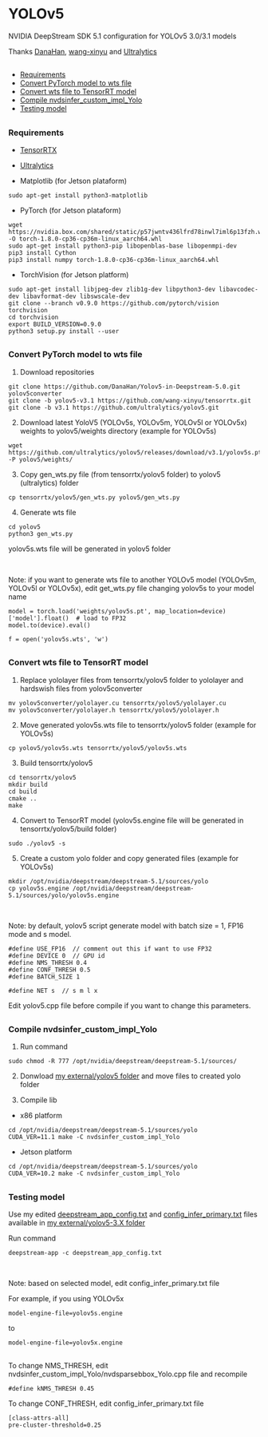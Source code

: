 # YOLOv5
NVIDIA DeepStream SDK 5.1 configuration for YOLOv5 3.0/3.1 models

Thanks [DanaHan](https://github.com/DanaHan/Yolov5-in-Deepstream-5.0), [wang-xinyu](https://github.com/wang-xinyu/tensorrtx) and [Ultralytics](https://github.com/ultralytics/yolov5)

##

* [Requirements](#requirements)
* [Convert PyTorch model to wts file](#convert-pytorch-model-to-wts-file)
* [Convert wts file to TensorRT model](#convert-wts-file-to-tensorrt-model)
* [Compile nvdsinfer_custom_impl_Yolo](#compile-nvdsinfer_custom_impl_yolo)
* [Testing model](#testing-model)

##

### Requirements
* [TensorRTX](https://github.com/wang-xinyu/tensorrtx/blob/master/tutorials/install.md)

* [Ultralytics](https://github.com/ultralytics/yolov5/blob/v3.1/requirements.txt)

* Matplotlib (for Jetson plataform)
```
sudo apt-get install python3-matplotlib
```

* PyTorch (for Jetson plataform)
```
wget https://nvidia.box.com/shared/static/p57jwntv436lfrd78inwl7iml6p13fzh.whl -O torch-1.8.0-cp36-cp36m-linux_aarch64.whl
sudo apt-get install python3-pip libopenblas-base libopenmpi-dev
pip3 install Cython
pip3 install numpy torch-1.8.0-cp36-cp36m-linux_aarch64.whl
```

* TorchVision (for Jetson platform)
```
sudo apt-get install libjpeg-dev zlib1g-dev libpython3-dev libavcodec-dev libavformat-dev libswscale-dev
git clone --branch v0.9.0 https://github.com/pytorch/vision torchvision
cd torchvision
export BUILD_VERSION=0.9.0
python3 setup.py install --user
```

##

### Convert PyTorch model to wts file
1. Download repositories
```
git clone https://github.com/DanaHan/Yolov5-in-Deepstream-5.0.git yolov5converter
git clone -b yolov5-v3.1 https://github.com/wang-xinyu/tensorrtx.git
git clone -b v3.1 https://github.com/ultralytics/yolov5.git
```

2. Download latest YoloV5 (YOLOv5s, YOLOv5m, YOLOv5l or YOLOv5x) weights to yolov5/weights directory (example for YOLOv5s)
```
wget https://github.com/ultralytics/yolov5/releases/download/v3.1/yolov5s.pt -P yolov5/weights/
```

3. Copy gen_wts.py file (from tensorrtx/yolov5 folder) to yolov5 (ultralytics) folder
```
cp tensorrtx/yolov5/gen_wts.py yolov5/gen_wts.py
```

4. Generate wts file
```
cd yolov5
python3 gen_wts.py
```

yolov5s.wts file will be generated in yolov5 folder

<br />

Note: if you want to generate wts file to another YOLOv5 model (YOLOv5m, YOLOv5l or YOLOv5x), edit get_wts.py file changing yolov5s to your model name
```
model = torch.load('weights/yolov5s.pt', map_location=device)['model'].float()  # load to FP32
model.to(device).eval()

f = open('yolov5s.wts', 'w')
```

##

### Convert wts file to TensorRT model
1. Replace yololayer files from tensorrtx/yolov5 folder to yololayer and hardswish files from yolov5converter
```
mv yolov5converter/yololayer.cu tensorrtx/yolov5/yololayer.cu
mv yolov5converter/yololayer.h tensorrtx/yolov5/yololayer.h
```

2. Move generated yolov5s.wts file to tensorrtx/yolov5 folder (example for YOLOv5s)
```
cp yolov5/yolov5s.wts tensorrtx/yolov5/yolov5s.wts
```

3. Build tensorrtx/yolov5
```
cd tensorrtx/yolov5
mkdir build
cd build
cmake ..
make
```

4. Convert to TensorRT model (yolov5s.engine file will be generated in tensorrtx/yolov5/build folder)
```
sudo ./yolov5 -s
```

5. Create a custom yolo folder and copy generated files (example for YOLOv5s)
```
mkdir /opt/nvidia/deepstream/deepstream-5.1/sources/yolo
cp yolov5s.engine /opt/nvidia/deepstream/deepstream-5.1/sources/yolo/yolov5s.engine
```

<br />

Note: by default, yolov5 script generate model with batch size = 1, FP16 mode and s model.
```
#define USE_FP16  // comment out this if want to use FP32
#define DEVICE 0  // GPU id
#define NMS_THRESH 0.4
#define CONF_THRESH 0.5
#define BATCH_SIZE 1

#define NET s  // s m l x
```
Edit yolov5.cpp file before compile if you want to change this parameters.

##

### Compile nvdsinfer_custom_impl_Yolo
1. Run command
```
sudo chmod -R 777 /opt/nvidia/deepstream/deepstream-5.1/sources/
```

2. Donwload [my external/yolov5 folder](https://github.com/marcoslucianops/DeepStream-Yolo/tree/master/external/yolov5-3.X) and move files to created yolo folder

3. Compile lib

* x86 platform
```
cd /opt/nvidia/deepstream/deepstream-5.1/sources/yolo
CUDA_VER=11.1 make -C nvdsinfer_custom_impl_Yolo
```

* Jetson platform
```
cd /opt/nvidia/deepstream/deepstream-5.1/sources/yolo
CUDA_VER=10.2 make -C nvdsinfer_custom_impl_Yolo
```

##

### Testing model
Use my edited [deepstream_app_config.txt](https://raw.githubusercontent.com/marcoslucianops/DeepStream-Yolo/master/external/yolov5-3.X/deepstream_app_config.txt) and [config_infer_primary.txt](https://raw.githubusercontent.com/marcoslucianops/DeepStream-Yolo/master/external/yolov5-3.X/config_infer_primary.txt) files available in [my external/yolov5-3.X folder](https://github.com/marcoslucianops/DeepStream-Yolo/tree/master/external/yolov5-3.X)

Run command
```
deepstream-app -c deepstream_app_config.txt
```

<br />

Note: based on selected model, edit config_infer_primary.txt file

For example, if you using YOLOv5x

```
model-engine-file=yolov5s.engine
```

to

```
model-engine-file=yolov5x.engine
```

##

To change NMS_THRESH, edit nvdsinfer_custom_impl_Yolo/nvdsparsebbox_Yolo.cpp file and recompile

```
#define kNMS_THRESH 0.45
```

To change CONF_THRESH, edit config_infer_primary.txt file

```
[class-attrs-all]
pre-cluster-threshold=0.25
```
